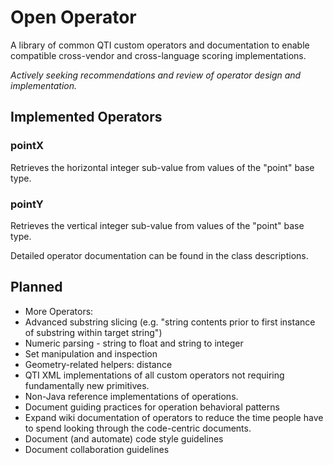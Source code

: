 # Open Operator #


A library of common QTI custom operators and documentation to enable compatible cross-vendor and cross-language scoring implementations.

*Actively seeking recommendations and review of operator design and implementation.*   

## Implemented Operators ##

### pointX ###
Retrieves the horizontal integer sub-value from values of the "point" base type.

### pointY ###
Retrieves the vertical integer sub-value from values of the "point" base type.

Detailed operator documentation can be found in the class descriptions.

## Planned ##
* More Operators:  
 * Advanced substring slicing (e.g. "string contents prior to first instance of substring within target string")
 * Numeric parsing - string to float and string to integer
 * Set manipulation and inspection
 * Geometry-related helpers: distance 
* QTI XML implementations of all custom operators not requiring fundamentally new primitives. 
* Non-Java reference implementations of operations.
* Document guiding practices for operation behavioral patterns
* Expand wiki documentation of operators to reduce the time people have to spend looking through the code-centric documents.
* Document (and automate) code style guidelines
* Document collaboration guidelines 
